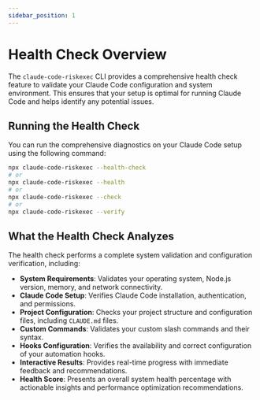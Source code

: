 ```yaml
---
sidebar_position: 1
---
```


# Health Check Overview

The `claude-code-riskexec` CLI provides a comprehensive health check feature to validate your Claude Code configuration and system environment. This ensures that your setup is optimal for running Claude Code and helps identify any potential issues.

## Running the Health Check

You can run the comprehensive diagnostics on your Claude Code setup using the following command:

```bash
npx claude-code-riskexec --health-check
# or
npx claude-code-riskexec --health
# or
npx claude-code-riskexec --check
# or
npx claude-code-riskexec --verify
```

## What the Health Check Analyzes

The health check performs a complete system validation and configuration verification, including:

-   **System Requirements**: Validates your operating system, Node.js version, memory, and network connectivity.
-   **Claude Code Setup**: Verifies Claude Code installation, authentication, and permissions.
-   **Project Configuration**: Checks your project structure and configuration files, including `CLAUDE.md` files.
-   **Custom Commands**: Validates your custom slash commands and their syntax.
-   **Hooks Configuration**: Verifies the availability and correct configuration of your automation hooks.
-   **Interactive Results**: Provides real-time progress with immediate feedback and recommendations.
-   **Health Score**: Presents an overall system health percentage with actionable insights and performance optimization recommendations.
